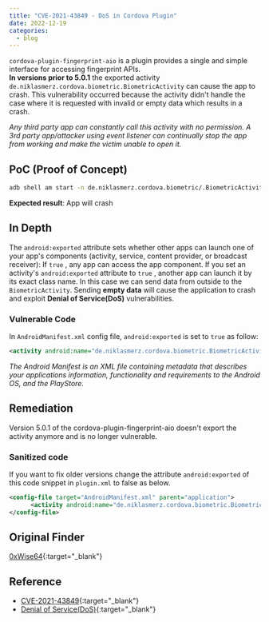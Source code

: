```yaml
---
title: "CVE-2021-43849 - DoS in Cordova Plugin"
date: 2022-12-19
categories:
  - blog
---
```


`cordova-plugin-fingerprint-aio` is a plugin provides a single and simple interface for accessing fingerprint APIs.  
**In versions prior to 5.0.1** the exported activity `de.niklasmerz.cordova.biometric.BiometricActivity` can cause the app to crash. This vulnerability occurred because the activity didn't handle the case where it is requested with invalid or empty data which results in a crash.

 *Any third party app can constantly call this activity with no permission. A 3rd party app/attacker using event listener can continually stop the app from working and make the victim unable to open it.*

## PoC (Proof of Concept)

```sh
adb shell am start -n de.niklasmerz.cordova.biometric/.BiometricActivity -e "" ""
```

**Expected result**: App will crash

## In Depth

The `android:exported` attribute sets whether other apps can launch one of your app's components (activity, service, content provider, or broadcast receiver): If `true` , any app can access the app component. If you set an activity's `android:exported` attribute to `true` , another app can launch it by its exact class name. In this case we can send data from outside to the `BiometricActivity`. Sending **empty data** will cause the application to crash and exploit **Denial of Service(DoS)** vulnerabilities.

### Vulnerable Code

In `AndroidManifest.xml` config file, `android:exported` is set to `true` as follow:

```xml
<activity android:name="de.niklasmerz.cordova.biometric.BiometricActivity" android:theme="@style/TransparentTheme" android:exported="true"/>
```

*The Android Manifest is an XML file containing metadata that describes
your applications information, functionality and requirements to
the Android OS, and the PlayStore.*

## Remediation

Version 5.0.1 of the cordova-plugin-fingerprint-aio doesn't export the activity anymore and is no longer vulnerable.

### Sanitized code

If you want to fix older versions change the attribute `android:exported` of this code snippet in `plugin.xml` to false as below.

```xml
<config-file target="AndroidManifest.xml" parent="application">
      <activity android:name="de.niklasmerz.cordova.biometric.BiometricActivity" android:theme="@style/TransparentTheme" android:exported="false"/>
</config-file>
```

## Original Finder

[0xWise64](https://github.com/0xWise64){:target="_blank"}

## Reference

+ [CVE-2021-43849](https://cve.mitre.org/cgi-bin/cvename.cgi?name=CVE-2021-43849){:target="_blank"}
+ [Denial of Service(DoS)](https://owasp.org/www-community/attacks/Denial_of_Service){:target="_blank"}
